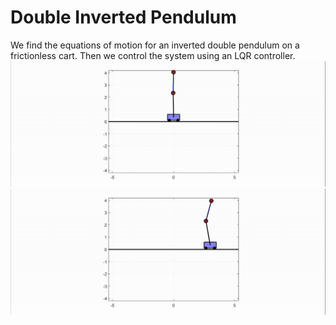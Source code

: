 # Double Inverted Pendulum
We find the equations of motion for an inverted double pendulum on a frictionless cart. Then we control the system using an LQR controller.
![](double_pend_free.gif) 
![](double_pend_lqr.gif)